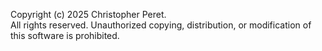 Copyright (c) 2025 Christopher Peret.  
All rights reserved. Unauthorized copying, distribution, or modification of this software is prohibited.  
